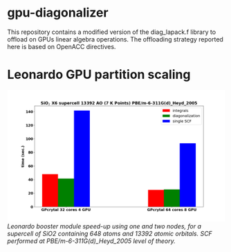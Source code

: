 # gpu-diagonalizer
This repository contains a modified version of the diag_lapack.f library to offload on GPUs linear algebra operations.
The offloading strategy reported here is based on OpenACC directives.

# Leonardo GPU partition scaling
![Alt text](Leonardo_timing_SiO2_X6.png "Leonardo GPU partition scaling")
*Leonardo booster module speed-up using one and two nodes, for a supercell of SiO2 containing 648 atoms and 13392 atomic orbitals. SCF performed at PBE/m-6-311G(d)_Heyd_2005 level of theory.*
